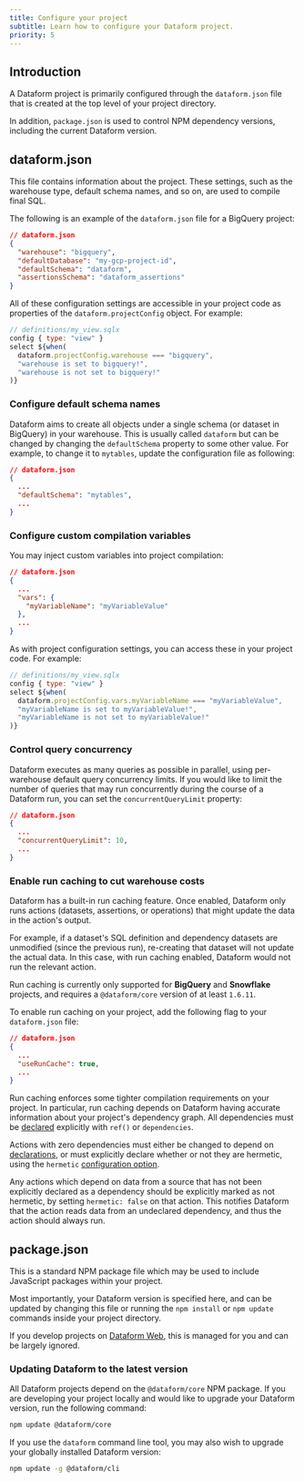 ```yaml
---
title: Configure your project
subtitle: Learn how to configure your Dataform project.
priority: 5
---
```


## Introduction

A Dataform project is primarily configured through the `dataform.json` file that is created at the top level of your project directory.

In addition, `package.json` is used to control NPM dependency versions, including the current Dataform version.

## dataform.json

This file contains information about the project. These settings, such as the warehouse type, default schema names, and so on, are used to compile final SQL.

The following is an example of the `dataform.json` file for a BigQuery project:

```json
// dataform.json
{
  "warehouse": "bigquery",
  "defaultDatabase": "my-gcp-project-id",
  "defaultSchema": "dataform",
  "assertionsSchema": "dataform_assertions"
}
```

All of these configuration settings are accessible in your project code as properties of the `dataform.projectConfig` object. For example:

```js
// definitions/my_view.sqlx
config { type: "view" }
select ${when(
  dataform.projectConfig.warehouse === "bigquery",
  "warehouse is set to bigquery!",
  "warehouse is not set to bigquery!"
)}
```

### Configure default schema names

Dataform aims to create all objects under a single schema (or dataset in BigQuery) in your warehouse. This is usually called `dataform` but can be changed
by changing the `defaultSchema` property to some other value. For example, to change it to `mytables`, update the configuration file as following:

```json
// dataform.json
{
  ...
  "defaultSchema": "mytables",
  ...
}
```

### Configure custom compilation variables

You may inject custom variables into project compilation:

```json
// dataform.json
{
  ...
  "vars": {
    "myVariableName": "myVariableValue"
  },
  ...
}
```

As with project configuration settings, you can access these in your project code. For example:

```js
// definitions/my_view.sqlx
config { type: "view" }
select ${when(
  dataform.projectConfig.vars.myVariableName === "myVariableValue",
  "myVariableName is set to myVariableValue!",
  "myVariableName is not set to myVariableValue!"
)}
```

### Control query concurrency

Dataform executes as many queries as possible in parallel, using per-warehouse default query concurrency limits. If you would like to limit the number of queries that may run concurrently during the course of a Dataform run, you can set the `concurrentQueryLimit` property:

```json
// dataform.json
{
  ...
  "concurrentQueryLimit": 10,
  ...
}
```

### Enable run caching to cut warehouse costs

Dataform has a built-in run caching feature. Once enabled, Dataform only runs actions (datasets, assertions, or operations) that might update the data in the action's output.

For example, if a dataset's SQL definition and dependency datasets are unmodified (since the previous run), re-creating that dataset will not update the actual data. In this case, with run caching enabled, Dataform would not run the relevant action.

<div className="bp3-callout bp3-icon-info-sign bp3-intent-warning" markdown="1">
  Run caching is currently only supported for <b>BigQuery</b> and <b>Snowflake</b> projects, and requires a <code>@dataform/core</code> version of at least <code>1.6.11</code>.
</div>

To enable run caching on your project, add the following flag to your `dataform.json` file:

```json
// dataform.json
{
  ...
  "useRunCache": true,
  ...
}
```

Run caching enforces some tighter compilation requirements on your project. In particular, run caching depends on Dataform having accurate information about your project's dependency graph. All dependencies must be [declared](/guides/datasets/publish#referencing-other-datasets) explicitly with `ref()` or `dependencies`.

Actions with zero dependencies must either be changed to depend on [declarations](declarations), or must explicitly declare whether or not they are hermetic, using the `hermetic` [configuration option](../reference#ITableConfig).

<div className="bp3-callout bp3-icon-info-sign bp3-intent-warning" markdown="1">
  Any actions which depend on data from a source that has not been explicitly declared as a dependency should be explicitly marked as not hermetic, by setting <code>hermetic: false</code> on that action. This notifies Dataform that the action reads data from an undeclared dependency, and thus the action should always run.
</div>

## package.json

This is a standard NPM package file which may be used to include JavaScript packages within your project.

Most importantly, your Dataform version is specified here, and can be updated by changing this file or running the `npm install` or `npm update` commands inside your project directory.

If you develop projects on <a target="_blank" rel="noopener" href="https://dataform.co">Dataform Web</a>, this is managed for you and can be largely ignored.

### Updating Dataform to the latest version

All Dataform projects depend on the `@dataform/core` NPM package. If you are developing your project locally and would like to upgrade your Dataform version, run the following command:

```bash
npm update @dataform/core
```

If you use the `dataform` command line tool, you may also wish to upgrade your globally installed Dataform version:

```bash
npm update -g @dataform/cli
```
